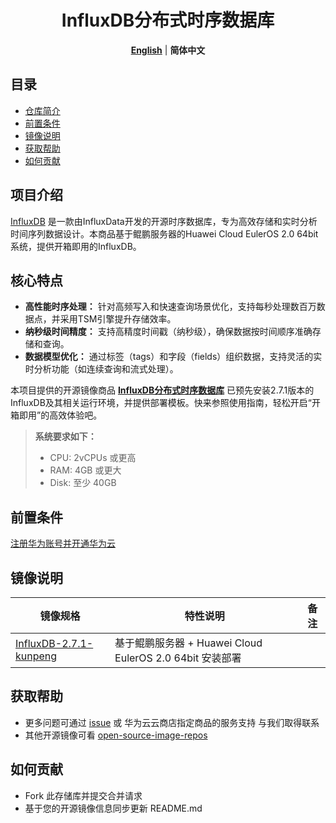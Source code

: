  <h1 align="center">InfluxDB分布式时序数据库</h1>
  <p align="center">
    <a href="README.md"><strong>English</strong></a> | <strong>简体中文</strong>
  </p>


## 目录

- [仓库简介](#项目介绍)
- [前置条件](#前置条件)
- [镜像说明](#镜像说明)
- [获取帮助](#获取帮助)
- [如何贡献](#如何贡献)

## 项目介绍

[InfluxDB](https://github.com/InfluxData/InfluxDB)  是一款由InfluxData开发的开源时序数据库，专为高效存储和实时分析时间序列数据设计。本商品基于鲲鹏服务器的Huawei Cloud EulerOS 2.0 64bit系统，提供开箱即用的InfluxDB。

## ‌核心特点

- **‌高性能时序处理‌：** 针对高频写入和快速查询场景优化，支持每秒处理数百万数据点，并采用TSM引擎提升存储效率。
- **‌纳秒级时间精度‌：** 支持高精度时间戳（纳秒级），确保数据按时间顺序准确存储和查询。‌
- **‌数据模型优化‌：** 通过标签（tags）和字段（fields）组织数据，支持灵活的实时分析功能（如连续查询和流式处理）。‌

本项目提供的开源镜像商品 [**InfluxDB分布式时序数据库**](https://marketplace.huaweicloud.com/hidden/contents/a9cfecb8-a2db-45d3-b41a-f405ad18b065#productid=OFFI1151328119301599232) 已预先安装2.7.1版本的InfluxDB及其相关运行环境，并提供部署模板。快来参照使用指南，轻松开启“开箱即用”的高效体验吧。


> **系统要求如下：**
> - CPU: 2vCPUs 或更高
> - RAM: 4GB 或更大
> - Disk: 至少 40GB

## 前置条件
[注册华为账号并开通华为云](https://support.huaweicloud.com/usermanual-account/account_id_001.html)

## 镜像说明

| 镜像规格                                                                                                      | 特性说明 | 备注 |
|-----------------------------------------------------------------------------------------------------------| --- | --- |
| [InfluxDB-2.7.1-kunpeng](https://github.com/HuaweiCloudDeveloper/influxDB-image/tree/InfluxDB-2.7.1-kunpeng) | 基于鲲鹏服务器 + Huawei Cloud EulerOS 2.0 64bit 安装部署 |  |

## 获取帮助
- 更多问题可通过 [issue](https://github.com/HuaweiCloudDeveloper/influxDB-image/issues) 或 华为云云商店指定商品的服务支持 与我们取得联系
- 其他开源镜像可看 [open-source-image-repos](https://github.com/HuaweiCloudDeveloper/open-source-image-repos)

## 如何贡献
- Fork 此存储库并提交合并请求
- 基于您的开源镜像信息同步更新 README.md

